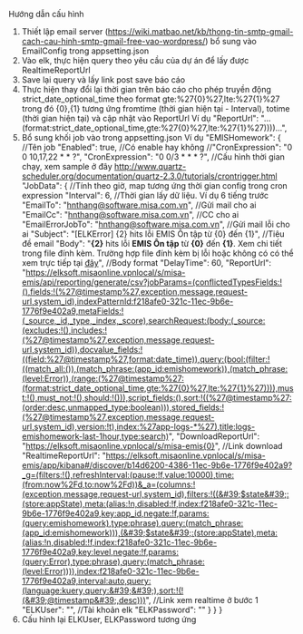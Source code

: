 Hướng dẫn cấu hình
1. Thiết lập email server (https://wiki.matbao.net/kb/thong-tin-smtp-gmail-cach-cau-hinh-smtp-gmail-free-vao-wordpress/)
bổ sung vào EmailConfig trong appsetting.json
2. Vào elk, thực hiện query theo yêu cầu của dự án để lấy được RealtimeReportUrl
3. Save lại query và lấy link post save báo cáo 
4. Thực hiện thay đổi lại thời gian trên báo cáo cho phép truyền động strict_date_optional_time theo format gte:%27{0}%27,lte:%27{1}%27 trong đó {0},{1} tương ứng fromtime (thời gian hiện tại - Interval), totime (thời gian hiện tại) và cập nhật vào ReportUrl
Ví dụ
    "ReportUrl": "...(format:strict_date_optional_time,gte:%27{0}%27,lte:%27{1}%27))))...",
5. Bổ sung khối job vào trong appsetting.json
Ví dụ
"EMISHomework": { //Tên job
      "Enabled": true,  //Có enable hay không
      //"CronExpression": "0 0 10,17,22 * * ?",
      "CronExpression": "0 0/3 * * * ?", //Cấu hình thời gian chạy, xem sample ở đây http://www.quartz-scheduler.org/documentation/quartz-2.3.0/tutorials/crontrigger.html
      "JobData": {
        //Tính theo giờ, map tương ứng thời gian config trong cron expression
        "Interval": 6, //Thời gian lấy dữ liệu. Ví dụ 6 tiếng trước
        "EmailTo": "hnthang@software.misa.com.vn",  //Gửi mail cho ai
        "EmailCc": "hnthang@software.misa.com.vn",  //CC cho ai
        "EmailErrorJobTo": "hnthang@software.misa.com.vn",  //Gửi mail lỗi cho ai
        "Subject": "[ELKError] {2} hits lỗi EMIS Ôn tập từ {0} đến {1}",    //Tiêu đề email
        "Body": "<b>{2}</b> hits lỗi <b>EMIS Ôn tập</b> từ <b>{0}</b> đến <b>{1}</b>. Xem chi tiết trong file đính kèm. Trường hợp file đính kèm bị lỗi hoặc không có có thể xem trực tiếp tại <a href='{3}'>đây</a>",  //Body format
        "DelayTime": 60,
        "ReportUrl": "https://elksoft.misaonline.vpnlocal/s/misa-emis/api/reporting/generate/csv?jobParams=(conflictedTypesFields:!(),fields:!(%27@timestamp%27,exception,message,request-url,system_id),indexPatternId:f218afe0-321c-11ec-9b6e-1776f9e402a9,metaFields:!(_source,_id,_type,_index,_score),searchRequest:(body:(_source:(excludes:!(),includes:!(%27@timestamp%27,exception,message,request-url,system_id)),docvalue_fields:!((field:%27@timestamp%27,format:date_time)),query:(bool:(filter:!((match_all:()),(match_phrase:(app_id:emishomework)),(match_phrase:(level:Error)),(range:(%27@timestamp%27:(format:strict_date_optional_time,gte:%27{0}%27,lte:%27{1}%27)))),must:!(),must_not:!(),should:!())),script_fields:(),sort:!((%27@timestamp%27:(order:desc,unmapped_type:boolean))),stored_fields:!(%27@timestamp%27,exception,message,request-url,system_id),version:!t),index:%27app-logs-*%27),title:logs-emishomework-last-1hour,type:search)",
        "DownloadReportUrl": "https://elksoft.misaonline.vpnlocal/s/misa-emis{0}",  //Link download
        "RealtimeReportUrl": "https://elksoft.misaonline.vpnlocal/s/misa-emis/app/kibana#/discover/b14d6200-4386-11ec-9b6e-1776f9e402a9?_g=(filters:!(),refreshInterval:(pause:!f,value:10000),time:(from:now%2Fd,to:now%2Fd))&_a=(columns:!(exception,message,request-url,system_id),filters:!((&#39;$state&#39;:(store:appState),meta:(alias:!n,disabled:!f,index:f218afe0-321c-11ec-9b6e-1776f9e402a9,key:app_id,negate:!f,params:(query:emishomework),type:phrase),query:(match_phrase:(app_id:emishomework))),(&#39;$state&#39;:(store:appState),meta:(alias:!n,disabled:!f,index:f218afe0-321c-11ec-9b6e-1776f9e402a9,key:level,negate:!f,params:(query:Error),type:phrase),query:(match_phrase:(level:Error)))),index:f218afe0-321c-11ec-9b6e-1776f9e402a9,interval:auto,query:(language:kuery,query:&#39;&#39;),sort:!(!(&#39;@timestamp&#39;,desc)))", //Link xem realtime ở bước 1
        "ELKUser": "",   //Tài khoản elk
        "ELKPassword": ""
      }
    }
  }
6. Cấu hình lại ELKUser, ELKPassword tương ứng
  